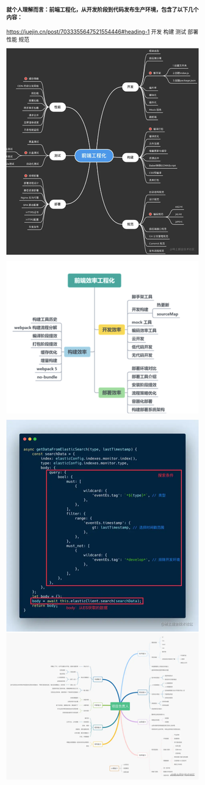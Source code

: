
#### 就个人理解而言：前端工程化，从开发阶段到代码发布生产环境，包含了以下几个内容：
https://juejin.cn/post/7033355647521554446#heading-1
开发
构建
测试
部署
性能
规范

![](2022-05-03-18-20-06.png)

![](2022-05-04-17-07-39.png)

![](2022-05-14-09-24-07.png) 
![](2022-05-25-18-16-37.png)